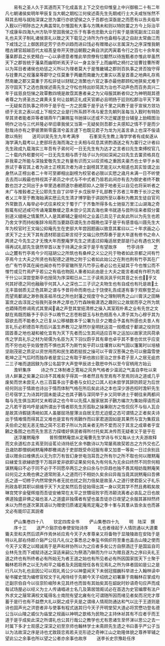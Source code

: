 <!-- { "loadSidebar": true } -->
　　易有之圣人久于其道而天下化成盖言上下之交也仰惟皇上中兴御极二十有二年凡七朝诸侯矣明年甲辰复当大朝之期松江何侯述斋先生先期戒行士大夫咸怅怅然不释其去相与就陆深谋之思为畱行亦欲望侯之久于吾郡也深亟是之而愿有以告夫临年入觐以行明陟古之大典盖常礼尔惟国有大事与方隅未和则以特防畱之方今上际治平下成康阜四海九州方轨毕至固我侯之乐于有事也忠勤大业行矣于是唐宪副龙江曰是礼也夫天子制礼诸侯禀礼以致之天下载见之诗所为作也盍相与送之自赵太常曲江而下咸饯之江上御医顾定芳宁丞乔训趋而进曰饯必有赠赠必以言属深为之序深惟我朝稽古建官超越百代太祖髙皇帝开天啓运朝觐之典自洪武丙寅着令行之百七十余年矣藩臬郡县之长吏精白一心以承德意者惟此举庶僚有位颙然以待旌甄者亦惟此举虽然天下之郡皆统于藩臬而幽明听焉天子以一身主张于上而幽明之柄付之铨曹铨曹所寄以为耳目者诸侯也劝惩之义所以为理者莫大于是惟畿辅之郡则百执事之贤否独守得与铨曹共之视藩臬等郡守之任莫重于两畿而南畿为尤重实以髙皇首善之地典礼存焉然南畿之郡又莫重于苏松非徒以财赋之浩繁也六官之事亦最他郡顾松地狭矣尤难于苏守固天下之选也我侯述斋先生之守松也特出妙简其为治也不动声色而百务具兴二年于兹慈良恺悌之政覃敷四境是故霑其惠者亲之为父母服其断者仰之为神明觌其德者尊之为贤圣古之龚黄夫复何让兹朝正礼成天官卿必且明扬于廷则松郡治平天下第一无疑矣百执事之师帅于是乎在一方之民瘼于是乎达千里之风教于是乎宣侯方敛功绩于无言之表以成上下相交之业是行所系顾不伟与爰念先朝列圣每当入觐时有特防举其贤者能者异等者锡燕午门兼赐玺书驰驿以还或不次迁擢遂登台辅皇上励精图治明作之功与三代并隆必举旧章我侯又当第一无疑矣则吾郡士夫感知之情不于是而少慰哉诗亦有之蓼彼萧斯零露湑兮盖言逮下也既见君子为龙为光盖言承上也深不佞请歌以侑别
　　送司训吴先生九年考满序
　　石峯吴先生教上海学学者有成矣遂从海学满九载考以上吏部将去海而海之士夫相与叹息其贤酌酒送之有为畱行之计者曰先生政成九载海实三年吾有子弟何可一日无先生有为达才之言者曰先生束缚校官几二十载内外枢要何可一日无先生相与质于陆子以为何如深闻之曰先生去畱资格具在非我辈之所能与深独爱敬先生之有量有识而又以叹资格之重困夫豪杰也士举于乡矣旅试于春官其上者为进士正榜其次者为进士副榜其艺能无以大相逺也其实皆谓之出身然从正榜出者二十年可至卿相出副榜为校官者必限以实厯之歳月未满一日不听使去去而以殿最也特视其子弟员之中式与不中式者乃皆若此间亦有去为御史者终不数数也岂才之同出于乡举里选者顾遂尔悬絶耶抑人之限于地者无以自见也将采听者之未广与推毂者之无公耶先生自丁卯举于乡戊辰举于礼部教于苏者三年教于长沙之攸者乂三年至于教海始满实厯云先生清才博学勤于讲説所至以春秋为教其生徒自官司外常数百人每举必中式往来校文于蜀于广于齐鲁所得多名士驰驱万里江山湖海之奇胜辄有纪述咸可传诵淹畱散缓之意未尝少见其去海也束书就道与尝所往来者叙分畱别道义缱绻之情薰然入人是其卿辅之量经纶之业盖已具见于此矣此所以为先生也若乃舍文字而持权衡辞冷局而当要路窃谓先生亦既晩也深于是乎有感昔临川聂先生大年为校官时王文端公抑庵先生在吏部大年尝因题画以致意其畧曰以二十年求画之心求天下之士天下其有遗材耶是后斯言彻于文端公欣然荐奏于是大年遂有修书之命人两贤之今先生之才无愧大年而整庵罗先生之贤逺过抑庵适居吏部是行必有遇也又例得再试礼部先生褎然举首以发于持满之余深于是乎有望故序
　　竹亭诗序
　　芝山之麓有竹亭焉今少司冦胡公之所筑也有桑梓之义公之托于物者如此京都之间有竹亭焉今士大夫之所贤也有配德之道物之附于公者如此始公之在荆也荆有竹亭其在广也广有竹亭其在闽也闽亦有竹亭宦辙所至凡竹亭云者必公也无疑其于今也惟公而不惟竹或见竹焉俨乎若公之有临也物因人重者如此由是士大夫之能言者咸有作积为若干什公以深尝登斯亭也授简为序深暇日从二三子读焉沨沨乎何其音之长也乎又何其好德之同也融融乎何其入人之深也二三子识之夫物生也有自成也有托是故土无丰苗弱质无正色其斯之谓与予昔将命而南也止于饶使礼告成遂有事于观察登芝山而望焉鄱湖之渺弥我圣祖吊伐之所也封藩之规度守令之理制明秀之山川膏沃之田畴富庶之齿淳厐之俗我列圣休养之厚也万竹森映极潇洒之趣则公之故居而亭之所为筑也廼降而修谒焉式其里闻诵之声登其堂挹清修之操入其室观朴素之业有先世之文献在焉既而觞予于亭示予以晩节之志苍粉碧玉与秋色相髙令人肃乎其为心穆乎其为容欲去而不能者久之已复从公移植数本于公署为旦夕之瞻企予盖有所感也夫昔人有言礼乐必积德百年而后兴盖生养教习之渐然尔皇明抚运混一规模成于鄱湖之役则饶固首善之地也凝和被化宜有为天下先者而公生其间适应百年之运加以故家流风荷承传之学具礼乐之材为钜儒为名臣为天下羽仪蔚乎其有章也卓乎其不羣也优优乎应变而不穷也屹乎处毁誉而不惧也其不为斯竹矣乎莳以佳壤育以和气固以籓篱时以培植坚刚茂密之质足以资世用而和民生廼若挺拔之操可以干霄汉葱蒨之色可以傲霜雪使乾坤之正气后时而独存者是宜公之有取于斯也故曰至治之世多君子至人之居无疵疠二三子唯而退因録为序公名韶字大声登甲辰进士敭厯中外以至今官柄用方始云
　　澹轩集序
　　诗之作工体制者乏寛裕之风务气格者少温润之气盖自李杜以来诗人鲜兼之矣兼之曰诗不其难矣乎得其一体者然且有至焉有不至焉则诗之道或几乎废矣而世未尝无人也三百篇多出于委巷与女妇之口其人初未尝学其辞防顾足为后世经何则出于情故也诗出于情而体制气格在所后矣此诗之本也深少游邑校时澹轩先生已号宿学工为诗其时固未能读之也其子鶠与深同举于乡又同举进士于朝往来两都间每与先生俱当其时又未暇读之也今年以先孺人服家居其子鶠方编次为集始得请而读之凡若干首呜呼是诚所谓出于情者耶先生厉孤耿之操秉刚方之性侃侃不与俗人瓦合是故其诗鍜链清峭如其人虽屡屈场屋薄淡自居无怨尤迫蹙之态可谓情之正者矣夫诗出于情难情而得其正又难也是宜有传焉鶠作而曰家君道固如是其果然与宜为集叙且夫伯俞之梃无恙无恤之简不忘君子所以为其亲者无所不爱而况于其言之成章者乎宜鶠之蚤图之也而先生苦志力探嗜好俱泯者得所付托矣其决传而无疑者又于是乎在
　　送浮屠黙庵序
　　普照僧黙庵尝从定庵曹先生学诗与书又每从士大夫游故释而文余道松亦主焉至则设茗论诗持纸乞余书数诗以为常屡焉故契若古之方外交也乙丑歳防郡僧纲阙黙庵捧郡檄谒选于吏部既受命冠服有章又加昔一等矣一日过余别且请以赠余曰维佛氏以无为宗万有皆幻身世电泡耳吾之所有尔之所不取也何以赠黙庵曰縁爱生欲縁欲堕干万刼非爱非欲即证果矣何名为有何名为无余曰终然不同奈何相谋黙庵曰不必于同不必于不同愿卒两忘之余曰余与尔异趋也独不畏其相妨哉黙庵笑曰何见之太晩也佛之道常附圣人之道而行不相妨久矣余曰异哉当竟其説黙庵曰吾佛氏之道一切修于内然常使外者无扰也扰之则力倍矣是故圣人之道行使君臣父子礼乐刑政各职其职以纲维乎天下大定矣然后吾徒始得出其一身以究其学不然且弗暇矣故琳宫梵宇金璧辉煌而吾徒安飨常在太平之世穨垣败宇而沛颠流离者必丧乱之日也故佛道独盛非佛之福也圣人之道盛非独儒者有望也虽吾徒亦日夜望之余服其甚辩然终未以为然也遂次第其语以为赠使归质诸定庵焉定庵之季十峯与其羣从皆余友也而甚文必有能印正其説者







　　俨山集巻四十八
　　钦定四库全书
　　俨山集巻四十九
　　明　陆深　撰
　　序十三
　　送严介谿宗伯奉使安陆诗序
　　礼也者缘起于人情防通以大道橐籥夫至和夫然后颂声作焉休祯应焉今天子大孝尊亲又将备物于显陵陵故在安陆于是特以礼部右侍郎介谿严公往凡礼仪之事悉总之奉玺书佩织符至重也盖古山陵之使而今天子又寄之以精诚焉于是声和祥协所以为之应者多矣公方自祭酒迁于是国监自司业林先生而下咸赋诗送之深适来嗣公为祭酒乃聨而为什以为赠且遂为之序曰夫礼王道之终也有所终者必有所始无为者王道之始也有所见者必有所因国家拔天下士聚于翰林若将养之以无为和平之福者及夫因能授任各有见焉礼之所为体者固如是公之是行凡以为礼也且因公可以观礼焉公少以神童闻天下未弱冠掇巍科举进士入翰林读中秘书擢史馆为编修官校文于礼闱侍经于先朝今天子绍统之初署篆于南翰林召掌成均迁副宗伯自今以往崇阶峻陟未见其终也而皆有其始矣其在龆龀时妙语奇句应声而成每试场屋必以经义为士人传诵唱进士名几及第居馆阁试必在首选为史官编摩有法户外求文之屦常满校文辄得名士南院有望北雍有化可谓随所因而绪见者矣而况完才厚蓄于是行也有不益懋大礼以弼之成乎夫是之谓缘人情观防通达和气以比于王道则是诗也固声光之洪鬯者非与使事有程式遄其归今天子开明堂契大道必将赏懋功登名德公当以山陵之威仪为庙堂之规画以神明之歆格为民物之主持休祯其有不应者乎而王道于是乎成矣此深之所谓礼也公其行哉公之教学也尤有恩诸生至怀涕以思公之去一时属下多才士观感之深深之初至京师也翰林学士未斋顾先生遗之书曰善乎严公子当以为法故深之序是诗也尤致跂恋焉若夫览形迹之奇神江山之助隆体貌之尊养宰辅之望此公之余事也所以望之公者亦余事也故序
　　送李长史宗豫赴任序

